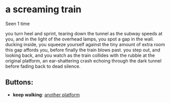 # a screaming train

Seen 1 time

you turn heel and sprint, tearing down the tunnel as the subway speeds at you, and in the light of the overhead lamps, you spot a gap in the wall. ducking inside, you squeeze yourself against the tiny amount of extra room this gap affords you, before finally the train blows past. you step out, and looking back, and you watch as the train collides with the rubble at the original platform, an ear-shattering crash echoing through the dark tunnel before fading back to dead silence.

## Buttons:

- **keep walking**: [another platform](another-platform-2ozdt3.md)
